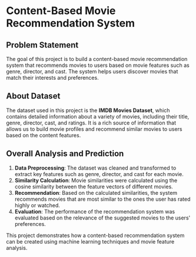 # Content-Based Movie Recommendation System

## Problem Statement
The goal of this project is to build a content-based movie recommendation system that recommends movies to users based on movie features such as genre, director, and cast. The system helps users discover movies that match their interests and preferences.

## About Dataset
The dataset used in this project is the **IMDB Movies Dataset**, which contains detailed information about a variety of movies, including their title, genre, director, cast, and ratings. It is a rich source of information that allows us to build movie profiles and recommend similar movies to users based on the content features.

## Overall Analysis and Prediction
1. **Data Preprocessing**: The dataset was cleaned and transformed to extract key features such as genre, director, and cast for each movie.
2. **Similarity Calculation**: Movie similarities were calculated using the cosine similarity between the feature vectors of different movies.
3. **Recommendation**: Based on the calculated similarities, the system recommends movies that are most similar to the ones the user has rated highly or watched.
4. **Evaluation**: The performance of the recommendation system was evaluated based on the relevance of the suggested movies to the users' preferences.

This project demonstrates how a content-based recommendation system can be created using machine learning techniques and movie feature analysis.
